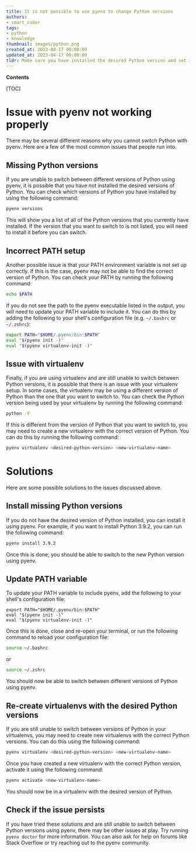 ```yaml
---
title: It is not possible to use pyenv to change Python versions
authors:
- smart_coder
tags:
- python
- knowledge
thumbnail: images/python.png
created_at: 2023-04-17 00:00:00
updated_at: 2023-04-17 00:00:00
tldr: Make sure you have installed the desired Python version and set it as the global version with `pyenv global [version]`.
---
```


**Contents**

[TOC]

# Issue with pyenv not working properly
There may be several different reasons why you cannot switch Python with pyenv. Here are a few of the most common issues that people run into.

## Missing Python versions
If you are unable to switch between different versions of Python using pyenv, it is possible that you have not installed the desired versions of Python. You can check which versions of Python you have installed by using the following command:
```bash
pyenv versions
```
This will show you a list of all of the Python versions that you currently have installed. If the version that you want to switch to is not listed, you will need to install it before you can switch.

## Incorrect PATH setup
Another possible issue is that your PATH environment variable is not set up correctly. If this is the case, pyenv may not be able to find the correct version of Python. You can check your PATH by running the following command:
```bash
echo $PATH
```
If you do not see the path to the pyenv executable listed in the output, you will need to update your PATH variable to include it. You can do this by adding the following to your shell's configuration file (e.g. `~/.bashrc` or `~/.zshrc`):
```bash
export PATH="$HOME/.pyenv/bin:$PATH"
eval "$(pyenv init -)"
eval "$(pyenv virtualenv-init -)"
```

## Issue with virtualenv
Finally, if you are using virtualenv and are still unable to switch between Python versions, it is possible that there is an issue with your virtualenv setup. In some cases, the virtualenv may be using a different version of Python than the one that you want to switch to. You can check the Python version being used by your virtualenv by running the following command:
```bash
python -V
```
If this is different from the version of Python that you want to switch to, you may need to create a new virtualenv with the correct version of Python. You can do this by running the following command:
```bash
pyenv virtualenv <desired-python-version> <new-virtualenv-name>
``` 

# Solutions
Here are some possible solutions to the issues discussed above.

## Install missing Python versions
If you do not have the desired version of Python installed, you can install it using pyenv. For example, if you want to install Python 3.9.2, you can run the following command:
```bash
pyenv install 3.9.2
```
Once this is done, you should be able to switch to the new Python version using pyenv.

## Update PATH variable
To update your PATH variable to include pyenv, add the following to your shell's configuration file:
```
export PATH="$HOME/.pyenv/bin:$PATH"
eval "$(pyenv init -)"
eval "$(pyenv virtualenv-init -)"
```
Once this is done, close and re-open your terminal, or run the following command to reload your configuration file:
```bash
source ~/.bashrc
```
or
```bash
source ~/.zshrc
```
You should now be able to switch between different versions of Python using pyenv. 

## Re-create virtualenvs with the desired Python versions
If you are still unable to switch between versions of Python in your virtualenvs, you may need to create new virtualenvs with the correct Python versions. You can do this using the following command:
```bash
pyenv virtualenv <desired-python-version> <new-virtualenv-name>
```
Once you have created a new virtualenv with the correct Python version, activate it using the following command:
```bash
pyenv activate <new-virtualenv-name>
```
You should now be in a virtualenv with the desired version of Python. 

## Check if the issue persists
If you have tried these solutions and are still unable to switch between Python versions using pyenv, there may be other issues at play. Try running `pyenv doctor` for more information. You can also ask for help on forums like Stack Overflow or try reaching out to the pyenv community.

